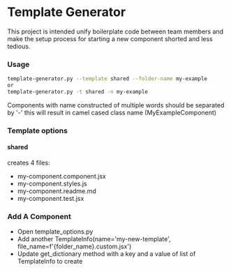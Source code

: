 # Template Generator

This project is intended unify boilerplate code between team members and make the setup process for starting a new component shorted and less tedious.

### Usage
```bash
template-generator.py --template shared --folder-name my-example
or
template-generator.py -t shared -n my-example
```  

Components with name constructed of multiple words should be separated by '-' this will result in camel cased class name (MyExampleComponent)

### Template options
#### shared
creates 4 files:
* my-component.component.jsx
* my-component.styles.js
* my-component.readme.md
* my-component.test.jsx 

### Add A Component
* Open template_options.py 
* Add another TemplateInfo(name='my-new-template', file_name=f'{folder_name}.custom.jsx')
* Update get_dictionary method with a key and a value of list of TemplateInfo to  create  
